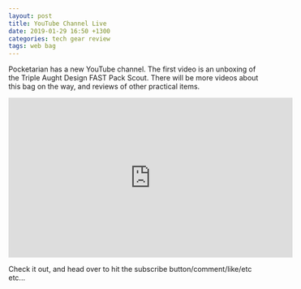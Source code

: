 ```yaml
---
layout: post
title: YouTube Channel Live
date: 2019-01-29 16:50 +1300
categories: tech gear review
tags: web bag 
---
```

Pocketarian has a new YouTube channel. The first video is an unboxing of the Triple Aught Design FAST Pack Scout. There will be more videos about this bag on the way, and reviews of other practical items.

<iframe width="560" height="315" src="https://www.youtube.com/embed/R7YW9UKVl1M" frameborder="0" allow="accelerometer; autoplay; encrypted-media; gyroscope; picture-in-picture" allowfullscreen></iframe>

Check it out, and head over to hit the subscribe button/comment/like/etc etc...